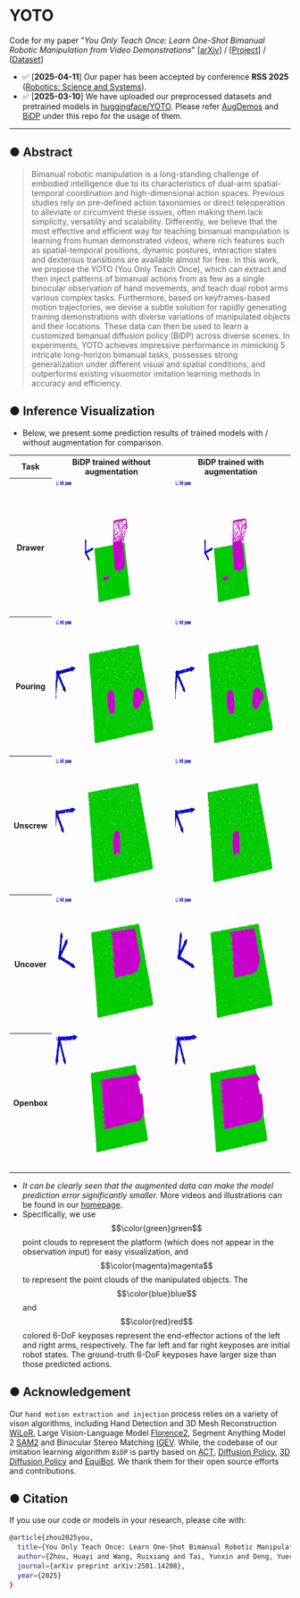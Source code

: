 # YOTO
Code for my paper "*You Only Teach Once: Learn One-Shot Bimanual Robotic Manipulation from Video Demonstrations*" [[arXiv](https://arxiv.org/abs/2501.14208)] / [[Project](https://hnuzhy.github.io/projects/YOTO/)] / [[Dataset](https://huggingface.co/HoyerChou/YOTO)]

- :white_check_mark: [**2025-04-11**] Our paper has been accepted by conference **RSS 2025** ([Robotics: Science and Systems](https://roboticsconference.org/)).
- :white_check_mark: [**2025-03-10**] We have uploaded our preprocessed datasets and pretrained models in [huggingface/YOTO](https://huggingface.co/HoyerChou/YOTO). Please refer [AugDemos](https://github.com/hnuzhy/YOTO/tree/main/AugDemos) and [BiDP](https://github.com/hnuzhy/YOTO/tree/main/BiDP) under this repo for the usage of them.

***

## ● Abstract 

> Bimanual robotic manipulation is a long-standing challenge of embodied intelligence due to its characteristics of dual-arm spatial-temporal coordination and high-dimensional action spaces. Previous studies rely on pre-defined action taxonomies or direct teleoperation to alleviate or circumvent these issues, often making them lack simplicity, versatility and scalability. Differently, we believe that the most effective and efficient way for teaching bimanual manipulation is learning from human demonstrated videos, where rich features such as spatial-temporal positions, dynamic postures, interaction states and dexterous transitions are available almost for free. In this work, we propose the YOTO (You Only Teach Once), which can extract and then inject patterns of bimanual actions from as few as a single binocular observation of hand movements, and teach dual robot arms various complex tasks. Furthermore, based on keyframes-based motion trajectories, we devise a subtle solution for rapidly generating training demonstrations with diverse variations of manipulated objects and their locations. These data can then be used to learn a customized bimanual diffusion policy (BiDP) across diverse scenes. In experiments, YOTO achieves impressive performance in mimicking 5 intricate long-horizon bimanual tasks, possesses strong generalization under different visual and spatial conditions, and outperforms existing visuomotor imitation learning methods in accuracy and efficiency.

## ● Inference Visualization

* Below, we present some prediction results of trained models with / without augmentation for comparison.

<table>
  <tr>
    <th> Task </th>
    <th> BiDP trained without augmentation </th>
    <th> BiDP trained with augmentation </th>
  </tr>
  <tr>
    <th> Drawer </th>
    <td><img src="./BiDP/materials/BiDP_infer_demo1_drawer_noaug.gif" height="240"></td>
    <td><img src="./BiDP/materials/BiDP_infer_demo1_drawer_withaug.gif" height="240"></td> 
  </tr>
  <tr>
    <th> Pouring </th>
    <td><img src="./BiDP/materials/BiDP_infer_demo1_pouring_noaug.gif" height="240"></td>
    <td><img src="./BiDP/materials/BiDP_infer_demo1_pouring_withaug.gif" height="240"></td> 
  </tr>
  <tr>
    <th> Unscrew </th>
    <td><img src="./BiDP/materials/BiDP_infer_demo1_unscrew_noaug.gif" height="240"></td>
    <td><img src="./BiDP/materials/BiDP_infer_demo1_unscrew_withaug.gif" height="240"></td> 
  </tr>
  <tr>
    <th> Uncover </th>
    <td><img src="./BiDP/materials/BiDP_infer_demo1_uncover_noaug.gif" height="240"></td>
    <td><img src="./BiDP/materials/BiDP_infer_demo1_uncover_withaug.gif" height="240"></td> 
  </tr>
  <tr>
    <th> Openbox </th>
    <td><img src="./BiDP/materials/BiDP_infer_demo1_openbox_noaug.gif" height="240"></td>
    <td><img src="./BiDP/materials/BiDP_infer_demo1_openbox_withaug.gif" height="240"></td> 
  </tr>
</table>

* *It can be clearly seen that the augmented data can make the model prediction error significantly smaller.* More videos and illustrations can be found in our [homepage](https://hnuzhy.github.io/projects/YOTO/).
* Specifically, we use $$\color{green}green$$ point clouds to represent the platform (which does not appear in the observation input) for easy visualization, and $$\color{magenta}magenta$$ to represent the point clouds of the manipulated objects. The $$\color{blue}blue$$ and $$\color{red}red$$ colored 6-DoF keyposes represent the end-effector actions of the left and right arms, respectively. The far left and far right keyposes are initial robot states. The ground-truth 6-DoF keyposes have larger size than those predicted actions.


## ● Acknowledgement
Our `hand motion extraction and injection` process relies on a variety of vison algorithms, including Hand Detection and 3D Mesh Reconstruction [WiLoR](https://github.com/rolpotamias/WiLoR), Large Vision-Language Model [Florence2](https://huggingface.co/collections/microsoft/florence-6669f44df0d87d9c3bfb76de), Segment Anything Model 2 [SAM2](https://github.com/facebookresearch/segment-anything-2) and Binocular Stereo Matching  [IGEV](https://github.com/gangweiX/IGEV). While, the codebase of our imitation learning algorithm `BiDP` is partly based on [ACT](https://github.com/tonyzhaozh/act), [Diffusion Policy](https://github.com/real-stanford/diffusion_policy), [3D Diffusion Policy](https://github.com/YanjieZe/3D-Diffusion-Policy) and [EquiBot](https://github.com/yjy0625/equibot). We thank them for their open source efforts and contributions.

## ● Citation
If you use our code or models in your research, please cite with:
```bash
@article{zhou2025you,
  title={You Only Teach Once: Learn One-Shot Bimanual Robotic Manipulation from Video Demonstrations},
  author={Zhou, Huayi and Wang, Ruixiang and Tai, Yunxin and Deng, Yueci and Liu, Guiliang and Jia, Kui},
  journal={arXiv preprint arXiv:2501.14208},
  year={2025}
}
```
